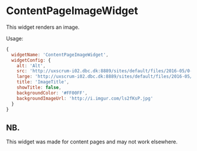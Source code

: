 # ContentPageImageWidget

This widget renders an image.

Usage: 
```javascript
{
  widgetName: 'ContentPageImageWidget',
  widgetConfig: {
    alt: 'Alt',
    src: 'http://uxscrum-i02.dbc.dk:8889/sites/default/files/2016-05/0-moonwalking-stormtrooper-1366x768-digital-art-wallpaper.jpg',
    large: 'http://uxscrum-i02.dbc.dk:8889/sites/default/files/2016-05/0-moonwalking-stormtrooper-1366x768-digital-art-wallpaper.jpg',
    title: 'ImageTitle',
    showTitle: false,
    backgroundColor: '#FF00FF',
    backgroundImageUrl: 'http://i.imgur.com/ls2fKsP.jpg'
  }
}
```

## NB.
This widget was made for content pages and may not work elsewhere.
